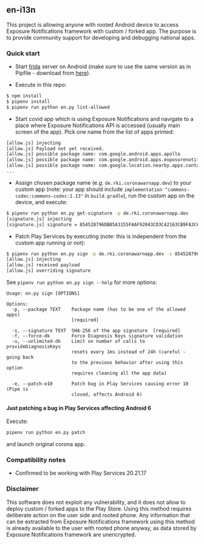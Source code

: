 ## en-i13n

This project is allowing anyone with rooted Android device to access
Exposure Notifications framework with custom / forked app. The purpose is to
provide community support for developing and debugging national apps.


### Quick start

- Start [frida](https://frida.re/docs/android/) server on Android (make sure to use
the same version as in Pipfile - download from [here](https://github.com/frida/frida/releases/download/12.8.12/frida-server-12.8.12-android-arm.xz)).

- Execute in this repo:

```bash
$ npm install
$ pipenv install
$ pipenv run python en.py list-allowed
```

- Start covid app which is using Exposure Notifications and navigate to a place
where Exposure Notifications API is accessed (usually main screen of the app). Pick
one name from the list of apps printed:

```bash
[allow.js] injecting
[allow.js] Payload not yet received.
[allow.js] possible package name: com.google.android.apps.apollo
[allow.js] possible package name: com.google.android.apps.exposurenotification
[allow.js] possible package name: com.google.location.nearby.apps.contacttracer
...
```

- Assign chosen package name (e.g. `de.rki.coronawarnapp.dev`) to your custom app (note: your app should include `implementation "commons-codec:commons-codec:1.13"` in `build.gradle`), run the custom app on the device, and execute:

```bash
$ pipenv run python en.py get-signature -p de.rki.coronawarnapp.dev
[signature.js] injecting
[signature.js] signature = 854528796DB85A3155FAAF92043CD3C42163CB9FA3C6709324A7F39DF4158462
```

- Patch Play Services by executing (note: this is independent from the custom app running or not):

```bash
$ pipenv run python en.py sign -p de.rki.coronawarnapp.dev -s 854528796DB85A3155FAAF92043CD3C42163CB9FA3C6709324A7F39DF4158462
[allow.js] injecting
[allow.js] received payload
[allow.js] overriding signature
```

See `pipenv run python en.py sign --help` for more options:

```
Usage: en.py sign [OPTIONS]

Options:
  -p, --package TEXT    Package name (has to be one of the allowed apps)
                        [required]

  -s, --signature TEXT  SHA-256 of the app signature  [required]
  -f, --force-dk        Force Diagnosis Keys signature validation
  -u, --unlimited-dk    Limit on number of calls to provideDiagnosisKeys
                        resets every 1ms instead of 24h (careful - going back
                        to the previous behavior after using this option
                        requires cleaning all the app data)

  -e, --patch-e10       Patch bug in Play Services causing error 10 (Pipe is
                        closed, affects Android 6)
```

#### Just patching a bug in Play Services affecting Android 6

Execute:

```bash
pipenv run python en.py patch
```

and launch original corona app.

### Compatibility notes

- Confirmed to be working with Play Services 20.21.17

### Disclaimer

This software does not exploit any vulnerability, and it does not
allow to deploy custom / forked apps to the Play Store. Using this method requires
deliberate action on the user side and rooted phone. Any information that can be
extracted from Exposure Notifications framework using this method is already
available to the user with rooted phone anyway, as data stored by Exposure Notifications
framework are unencrypted.
